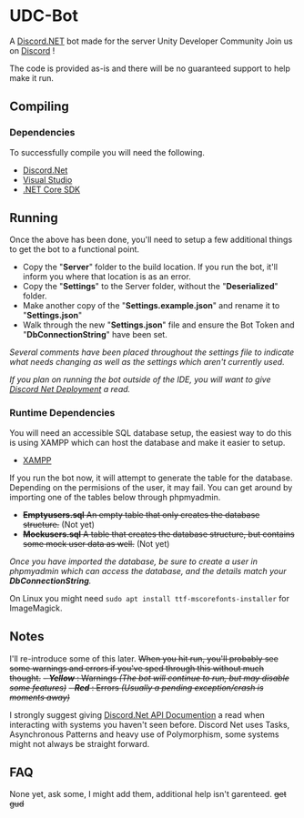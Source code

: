# UDC-Bot

A [Discord.NET](https://github.com/discord-net/Discord.Net) bot made for the server Unity Developer Community
Join us on [Discord](https://discord.gg/bu3bbby) !

The code is provided as-is and there will be no guaranteed support to help make it run.

## Compiling

### Dependencies

To successfully compile you will need the following.

- [Discord.Net](https://www.nuget.org/packages/Discord.Net/)
- [Visual Studio](https://visualstudio.microsoft.com/vs/community/)
- [.NET Core SDK](https://www.microsoft.com/net/download/core)

## Running

Once the above has been done, you'll need to setup a few additional things to get the bot to a functional point.

- Copy the "**Server**" folder to the build location. If you run the bot, it'll inform you where that location is as an error.
- Copy the "**Settings**" to the Server folder, without the "**Deserialized**" folder.
- Make another copy of the "**Settings.example.json**" and rename it to "**Settings.json**"
- Walk through the new "**Settings.json**" file and ensure the Bot Token and "**DbConnectionString**" have been set.

_Several comments have been placed throughout the settings file to indicate what needs changing as well as the settings which aren't currently used._

_If you plan on running the bot outside of the IDE, you will want to give [Discord Net Deployment](https://discord.foxbot.me/docs/guides/deployment/deployment.html) a read._

### Runtime Dependencies

You will need an accessible SQL database setup, the easiest way to do this is using XAMPP which can host the database and make it easier to setup.

- [XAMPP](https://www.apachefriends.org/download.html)

If you run the bot now, it will attempt to generate the table for the database. Depending on the permisions of the user, it may fail. You can get around by importing one of the tables below through phpmyadmin.

- ~~**Emptyusers.sql** An empty table that only creates the database structure.~~ (Not yet)
- ~~**Mockusers.sql** A table that creates the database structure, but contains some mock user data as well.~~ (Not yet)

_Once you have imported the database, be sure to create a user in phpmyadmin which can access the database, and the details match your **DbConnectionString**._

On Linux you might need `sudo apt install ttf-mscorefonts-installer` for ImageMagick.

## Notes

I'll re-introduce some of this later.
~~When you hit run, you'll probably see some warnings and errors if you've sped through this without much thought.~~
~~- **_Yellow_** : Warnings _(The bot will continue to run, but may disable some features)_~~
~~- **_Red_** : Errors _(Usually a pending exception/crash is moments away)_~~

I strongly suggest giving [Discord.Net API Documention](https://discord.foxbot.me/stable/api/index.html) a read when interacting with systems you haven't seen before. Discord Net uses Tasks, Asynchronous Patterns and heavy use of Polymorphism, some systems might not always be straight forward.

## FAQ

None yet, ask some, I might add them, additional help isn't garenteed. ~~get gud~~
